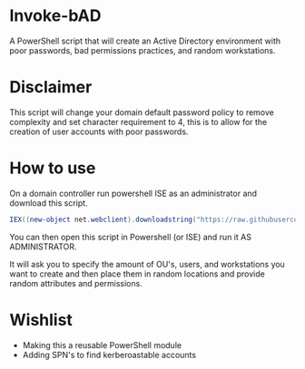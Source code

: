 # Invoke-bAD
A PowerShell script that will create an Active Directory environment with poor passwords, bad permissions practices, and random workstations.

# Disclaimer
This script will change your domain default password policy to remove complexity and set character requirement to 4, this is to allow for the creation of user accounts with poor passwords.

# How to use
On a domain controller run powershell ISE as an administrator and download this script.
```powershell
IEX((new-object net.webclient).downloadstring("https://raw.githubusercontent.com/jtoledo3970/Invoke-bAD/main/Invoke-bAD.ps1"));
```

You can then open this script in Powershell (or ISE) and run it AS ADMINISTRATOR.

It will ask you to specify the amount of OU's, users, and workstations you want to create and then place them in random locations and provide random attributes and permissions.

# Wishlist
- Making this a reusable PowerShell module
- Adding SPN's to find kerberoastable accounts
